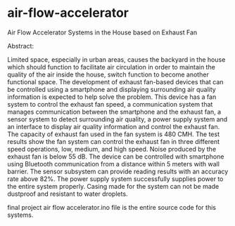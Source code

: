 # air-flow-accelerator
Air Flow Accelerator Systems in the House based on Exhaust Fan

Abstract:

Limited space, especially in urban areas, causes the backyard in the house which should function to facilitate air circulation in order to maintain the quality of the air inside the house, switch function to become another functional space.
The development of exhaust fan-based devices that can be controlled using a smartphone and displaying surrounding air quality information is expected to help solve the problem.
This device has a fan system to control the exhaust fan speed, a communication system that manages communication between the smartphone and the exhaust fan, a sensor system to detect surrounding air quality, a power supply system and an interface to display air quality information and control the exhaust fan.
The capacity of exhaust fan used in the fan system is 480 CMH. 
The test results show the fan system can control the exhaust fan in three different speed operations, low, medium, and high speed.
Noise produced by the exhaust fan is below 55 dB. The device can be controlled with smartphone using Bluetooth communication from a distance within 5 meters with wall barrier.
The sensor subsystem can provide reading results with an accuracy rate above 82%. The power supply system successfully supplies power to the entire system properly. Casing made for the system can not be made dustproof and resistant to water droplets.

final project air flow accelerator.ino file is the entire source code for this systems.

